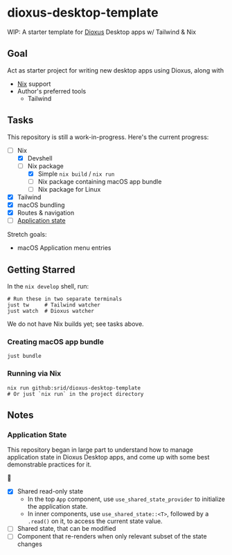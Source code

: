 # dioxus-desktop-template

WIP: A starter template for [Dioxus](https://dioxuslabs.com/) Desktop apps w/ Tailwind & Nix

## Goal

Act as starter project for writing new desktop apps using Dioxus, along with
- [Nix](https://zero-to-nix.com/) support
- Author's preferred tools
  - Tailwind

## Tasks

This repository is still a work-in-progress. Here's the current progress:

- [ ] Nix 
  - [x] Devshell
  - [ ] Nix package
    - [x] Simple `nix build` / `nix run`
    - [ ] Nix package containing macOS app bundle
    - [ ] Nix package for Linux
- [x] Tailwind
- [x] macOS bundling
- [x] Routes & navigation
- [ ] [Application state](#application-state)

Stretch goals:

- macOS Application menu entries

## Getting Starred

In the `nix develop` shell, run:

```
# Run these in two separate terminals
just tw     # Tailwind watcher
just watch  # Dioxus watcher
```

We do not have Nix builds yet; see tasks above.

### Creating macOS app bundle

```
just bundle
```

### Running via Nix

```
nix run github:srid/dioxus-desktop-template
# Or just `nix run` in the project directory
```

## Notes

### Application State

This repository began in large part to understand how to manage application state in Dioxus Desktop apps, and come up with some best demonstrable practices for it.

🚧

- [x] Shared read-only state
  - In the top `App` component, use `use_shared_state_provider` to initialize the application state.
  - In inner components, use `use_shared_state::<T>`, followed by a `.read()` on it, to access the current state value.
- [ ] Shared state, that can be modified
- [ ] Component that re-renders when only relevant subset of the state changes
